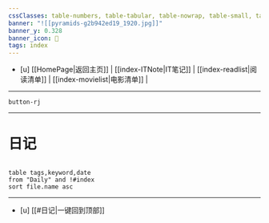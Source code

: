 ```yaml
---
cssClasses: table-numbers, table-tabular, table-nowrap, table-small, table-lines, row-lines, col-lines, row-alt, table-max
banner: "![[pyramids-g2b942ed19_1920.jpg]]"
banner_y: 0.328
banner_icon: 🍋
tags: index
---
```


- [u]	[[HomePage|返回主页]]  | [[index-ITNote|IT笔记]]  | [[index-readlist|阅读清单]] | [[index-movielist|电影清单]] |
---

`button-rj`

---

# 日记   

```dataview 

table tags,keyword,date
from "Daily" and !#index
sort file.name asc

```

---
- [u] [[#日记|一键回到顶部]]